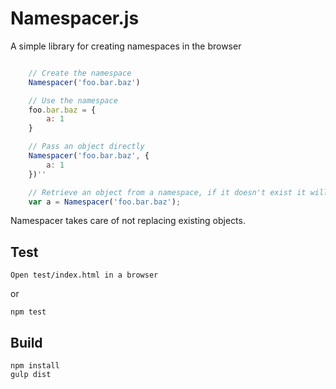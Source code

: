 Namespacer.js
==============

A simple library for creating namespaces in the browser

```javascript

	// Create the namespace
	Namespacer('foo.bar.baz')

	// Use the namespace
	foo.bar.baz = {
		a: 1
	}

	// Pass an object directly
	Namespacer('foo.bar.baz', {
		a: 1
	})''

	// Retrieve an object from a namespace, if it doesn't exist it will just return an empty object
	var a = Namespacer('foo.bar.baz');
````

Namespacer takes care of not replacing existing objects.

Test
----

	Open test/index.html in a browser

or

	npm test

Build
-----

	npm install
	gulp dist
